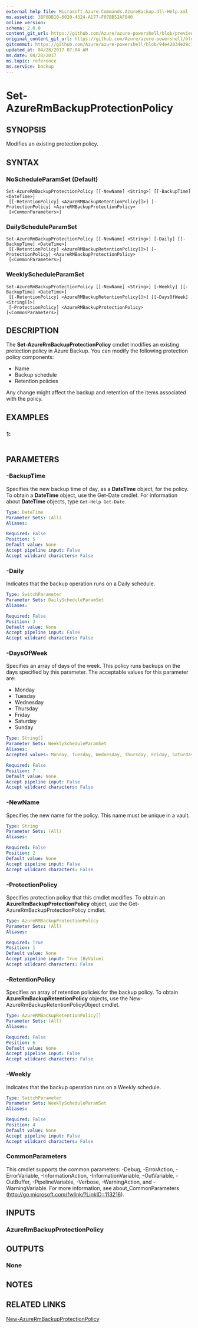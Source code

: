 ```yaml
---
external help file: Microsoft.Azure.Commands.AzureBackup.dll-Help.xml
ms.assetid: 3BF6DB10-6020-4324-A177-F07BB52AF040
online version:
schema: 2.0.0
content_git_url: https://github.com/Azure/azure-powershell/blob/preview/src/ResourceManager/AzureBackup/Commands.AzureBackup/help/Set-AzureRmBackupProtectionPolicy.md
original_content_git_url: https://github.com/Azure/azure-powershell/blob/preview/src/ResourceManager/AzureBackup/Commands.AzureBackup/help/Set-AzureRmBackupProtectionPolicy.md
gitcommit: https://github.com/Azure/azure-powershell/blob/94e42834e29c78cafba9e3f1e99e14af92561036
updated_at: 04/28/2017 07:04 AM
ms.date: 04/28/2017
ms.topic: reference
ms.service: backup
---
```


# Set-AzureRmBackupProtectionPolicy

## SYNOPSIS
Modifies an existing protection policy.

## SYNTAX

### NoScheduleParamSet (Default)
```
Set-AzureRmBackupProtectionPolicy [[-NewName] <String>] [[-BackupTime] <DateTime>]
 [[-RetentionPolicy] <AzureRMBackupRetentionPolicy[]>] [-ProtectionPolicy] <AzureRMBackupProtectionPolicy>
 [<CommonParameters>]
```

### DailyScheduleParamSet
```
Set-AzureRmBackupProtectionPolicy [[-NewName] <String>] [-Daily] [[-BackupTime] <DateTime>]
 [[-RetentionPolicy] <AzureRMBackupRetentionPolicy[]>] [-ProtectionPolicy] <AzureRMBackupProtectionPolicy>
 [<CommonParameters>]
```

### WeeklyScheduleParamSet
```
Set-AzureRmBackupProtectionPolicy [[-NewName] <String>] [-Weekly] [[-BackupTime] <DateTime>]
 [[-RetentionPolicy] <AzureRMBackupRetentionPolicy[]>] [[-DaysOfWeek] <String[]>]
 [-ProtectionPolicy] <AzureRMBackupProtectionPolicy> [<CommonParameters>]
```

## DESCRIPTION
The **Set-AzureRmBackupProtectionPolicy** cmdlet modifies an existing protection policy in Azure Backup.
You can modify the following protection policy components: 

- Name
- Backup schedule
- Retention policies

Any change might affect the backup and retention of the items associated with the policy.

## EXAMPLES

### 1:
```

```

## PARAMETERS

### -BackupTime
Specifies the new backup time of day, as a **DateTime** object, for the policy.
To obtain a **DateTime** object, use the Get-Date cmdlet.
For information about **DateTime** objects, type `Get-Help Get-Date`.

```yaml
Type: DateTime
Parameter Sets: (All)
Aliases: 

Required: False
Position: 5
Default value: None
Accept pipeline input: False
Accept wildcard characters: False
```

### -Daily
Indicates that the backup operation runs on a Daily schedule.

```yaml
Type: SwitchParameter
Parameter Sets: DailyScheduleParamSet
Aliases: 

Required: False
Position: 3
Default value: None
Accept pipeline input: False
Accept wildcard characters: False
```

### -DaysOfWeek
Specifies an array of days of the week.
This policy runs backups on the days specified by this parameter.
The acceptable values for this parameter are:

- Monday 
- Tuesday 
- Wednesday 
- Thursday 
- Friday 
- Saturday 
- Sunday

```yaml
Type: String[]
Parameter Sets: WeeklyScheduleParamSet
Aliases: 
Accepted values: Monday, Tuesday, Wednesday, Thursday, Friday, Saturday, Sunday

Required: False
Position: 7
Default value: None
Accept pipeline input: False
Accept wildcard characters: False
```

### -NewName
Specifies the new name for the policy.
This name must be unique in a vault.

```yaml
Type: String
Parameter Sets: (All)
Aliases: 

Required: False
Position: 2
Default value: None
Accept pipeline input: False
Accept wildcard characters: False
```

### -ProtectionPolicy
Specifies protection policy that this cmdlet modifies.
To obtain an **AzureRmBackupProtectionPolicy** object, use the Get-AzureRmBackupProtectionPolicy cmdlet.

```yaml
Type: AzureRMBackupProtectionPolicy
Parameter Sets: (All)
Aliases: 

Required: True
Position: 1
Default value: None
Accept pipeline input: True (ByValue)
Accept wildcard characters: False
```

### -RetentionPolicy
Specifies an array of retention policies for the backup policy.
To obtain **AzureRmBackupRetentionPolicy** objects, use the New-AzureRmBackupRetentionPolicyObject cmdlet.

```yaml
Type: AzureRMBackupRetentionPolicy[]
Parameter Sets: (All)
Aliases: 

Required: False
Position: 6
Default value: None
Accept pipeline input: False
Accept wildcard characters: False
```

### -Weekly
Indicates that the backup operation runs on a Weekly schedule.

```yaml
Type: SwitchParameter
Parameter Sets: WeeklyScheduleParamSet
Aliases: 

Required: False
Position: 4
Default value: None
Accept pipeline input: False
Accept wildcard characters: False
```

### CommonParameters
This cmdlet supports the common parameters: -Debug, -ErrorAction, -ErrorVariable, -InformationAction, -InformationVariable, -OutVariable, -OutBuffer, -PipelineVariable, -Verbose, -WarningAction, and -WarningVariable. For more information, see about_CommonParameters (http://go.microsoft.com/fwlink/?LinkID=113216).

## INPUTS

### AzureRmBackupProtectionPolicy

## OUTPUTS

### None

## NOTES

## RELATED LINKS

[New-AzureRmBackupProtectionPolicy](./New-AzureRmBackupProtectionPolicy.md)


